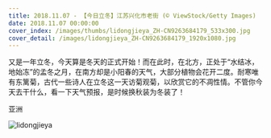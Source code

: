 ```yaml
---
title: 2018.11.07 - 【今日立冬】江苏兴化市老街 (© ViewStock/Getty Images)
date: 2018.11.07 00:00:00
cover_index: /images/thumbs/lidongjieya_ZH-CN9263684179_533x300.jpg
cover_detail: /images/lidongjieya_ZH-CN9263684179_1920x1080.jpg
---
```


又是一年立冬，今天算是冬天的正式开始！而在此时，在北方，正处于“水结冰，地始冻”的孟冬之月，在南方却是小阳春的天气，大部分植物会花开二度。耐寒唯有东篱菊，古代一些诗人在立冬这一天访菊观菊，以欣赏它的不凋性情。不管你今天去干什么，看一下天气预报，是时候换秋装为冬装了！

亚洲

![lidongjieya](/images/lidongjieya_ZH-CN9263684179_1920x1080.jpg)
